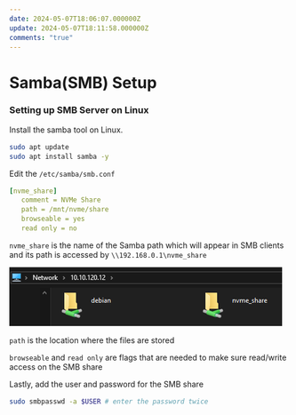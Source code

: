 ```yaml
---
date: 2024-05-07T18:06:07.000000Z
update: 2024-05-07T18:11:58.000000Z
comments: "true"
---
```

# Samba(SMB) Setup

### Setting up SMB Server on Linux

Install the samba tool on Linux.

```bash
sudo apt update
sudo apt install samba -y
```

Edit the `/etc/samba/smb.conf`

```yaml
[nvme_share]
   comment = NVMe Share
   path = /mnt/nvme/share
   browseable = yes
   read only = no
```

`nvme_share` is the name of the Samba path which will appear in SMB clients and its path is accessed by `\\192.168.0.1\nvme_share`

![](assets/gallery/2024-05/image.png)

`path` is the location where the files are stored

`browseable` and `read only` are flags that are needed to make sure read/write access on the SMB share

Lastly, add the user and password for the SMB share

```bash
sudo smbpasswd -a $USER # enter the password twice
```